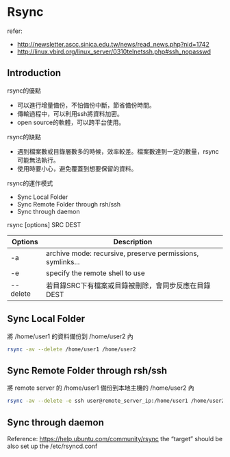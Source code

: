 # Rsync

refer:
- http://newsletter.ascc.sinica.edu.tw/news/read_news.php?nid=1742
- http://linux.vbird.org/linux_server/0310telnetssh.php#ssh_nopasswd


Introduction
------------

rsync的優點
* 可以進行增量備份，不怕備份中斷，節省備份時間。
* 傳輸過程中，可以利用ssh將資料加密。
* open source的軟體，可以跨平台使用。

rsync的缺點
* 遇到檔案數或目錄層數多的時候，效率較差。檔案數達到一定的數量，rsync可能無法執行。
* 使用時要小心，避免覆蓋到想要保留的資料。

rsync的運作模式　
* Sync Local Folder
* Sync Remote Folder through rsh/ssh
* Sync through daemon


rsync [options] SRC DEST

| Options  | Description |
| -------- | ----------- |
| -a       | archive mode: recursive, preserve permissions, symlinks...  |
| -e       | specify the remote shell to use |
| --delete | 若目錄SRC下有檔案或目錄被刪除，會同步反應在目錄DEST | 



Sync Local Folder
-----------------

將 /home/user1 的資料備份到 /home/user2 內

```bash
rsync -av --delete /home/user1 /home/user2 
```

Sync Remote Folder through rsh/ssh
----------------------------------

將 remote server 的 /home/user1 備份到本地主機的 /home/user2 內

```bash
rsync -av --delete -e ssh user@remote_server_ip:/home/user1 /home/user2
```

Sync through daemon
-------------------

Reference: https://help.ubuntu.com/community/rsync
the “target” should be also set up the /etc/rsyncd.conf


